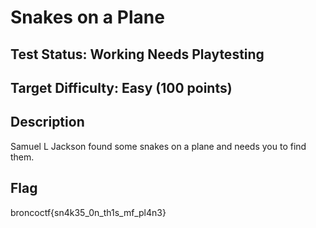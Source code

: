 # Snakes on a Plane

## Test Status: Working Needs Playtesting

## Target Difficulty: Easy (100 points)

## Description

Samuel L Jackson found some snakes on a plane and needs you to find them.

## Flag

broncoctf{sn4k35_0n_th1s_mf_pl4n3}